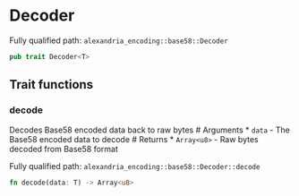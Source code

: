 # Decoder

Fully qualified path: `alexandria_encoding::base58::Decoder`

```rust
pub trait Decoder<T>
```

## Trait functions

### decode

Decodes Base58 encoded data back to raw bytes # Arguments * `data` - The Base58 encoded data to decode # Returns * `Array<u8>` - Raw bytes decoded from Base58 format

Fully qualified path: `alexandria_encoding::base58::Decoder::decode`

```rust
fn decode(data: T) -> Array<u8>
```


